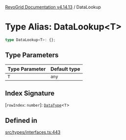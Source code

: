[RevoGrid Documentation v4.14.13](README.md) / DataLookup

# Type Alias: DataLookup\<T\>

```ts
type DataLookup<T>: {};
```

## Type Parameters

| Type Parameter | Default type |
| ------ | ------ |
| `T` | `any` |

## Index Signature

 \[`rowIndex`: `number`\]: [`DataType`](TypeAlias.DataType.md)\<`T`\>

## Defined in

[src/types/interfaces.ts:443](https://github.com/revolist/revogrid/blob/4eff1607ca8ee7d75f31750c713182488767268a/src/types/interfaces.ts#L443)
